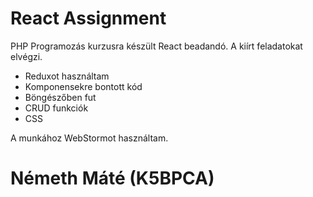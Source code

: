 # React Assignment

PHP Programozás kurzusra készült React beadandó. A kiírt feladatokat elvégzi. 
- Reduxot használtam
- Komponensekre bontott kód
- Böngészőben fut
- CRUD funkciók
- CSS

A munkához WebStormot használtam.

# Németh Máté (K5BPCA)
